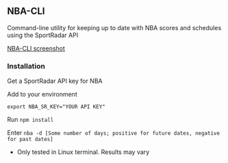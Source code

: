 ## NBA-CLI

Command-line utility for keeping up to date with NBA scores and schedules using the SportRadar API

[NBA-CLI screenshot](./nba-cli.PNG)

### Installation

Get a SportRadar API key for NBA


Add to your environment

`export NBA_SR_KEY="YOUR API KEY"`


Run `npm install`


Enter `nba -d [Some number of days; positive for future dates, negative for past dates]`


* Only tested in Linux terminal. Results may vary
